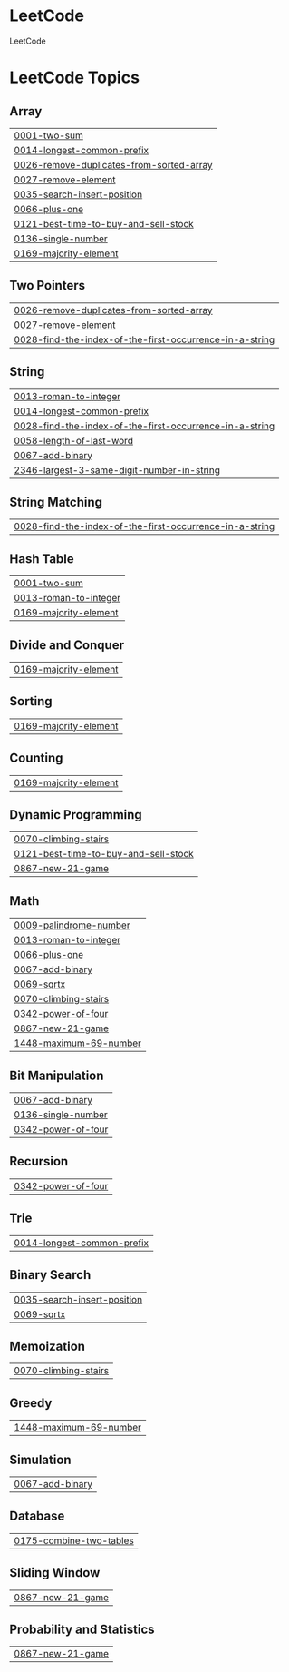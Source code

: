 # LeetCode
LeetCode

<!---LeetCode Topics Start-->
# LeetCode Topics
## Array
|  |
| ------- |
| [0001-two-sum](https://github.com/Ninflex/LeetCode/tree/master/0001-two-sum) |
| [0014-longest-common-prefix](https://github.com/Ninflex/LeetCode/tree/master/0014-longest-common-prefix) |
| [0026-remove-duplicates-from-sorted-array](https://github.com/Ninflex/LeetCode/tree/master/0026-remove-duplicates-from-sorted-array) |
| [0027-remove-element](https://github.com/Ninflex/LeetCode/tree/master/0027-remove-element) |
| [0035-search-insert-position](https://github.com/Ninflex/LeetCode/tree/master/0035-search-insert-position) |
| [0066-plus-one](https://github.com/Ninflex/LeetCode/tree/master/0066-plus-one) |
| [0121-best-time-to-buy-and-sell-stock](https://github.com/Ninflex/LeetCode/tree/master/0121-best-time-to-buy-and-sell-stock) |
| [0136-single-number](https://github.com/Ninflex/LeetCode/tree/master/0136-single-number) |
| [0169-majority-element](https://github.com/Ninflex/LeetCode/tree/master/0169-majority-element) |
## Two Pointers
|  |
| ------- |
| [0026-remove-duplicates-from-sorted-array](https://github.com/Ninflex/LeetCode/tree/master/0026-remove-duplicates-from-sorted-array) |
| [0027-remove-element](https://github.com/Ninflex/LeetCode/tree/master/0027-remove-element) |
| [0028-find-the-index-of-the-first-occurrence-in-a-string](https://github.com/Ninflex/LeetCode/tree/master/0028-find-the-index-of-the-first-occurrence-in-a-string) |
## String
|  |
| ------- |
| [0013-roman-to-integer](https://github.com/Ninflex/LeetCode/tree/master/0013-roman-to-integer) |
| [0014-longest-common-prefix](https://github.com/Ninflex/LeetCode/tree/master/0014-longest-common-prefix) |
| [0028-find-the-index-of-the-first-occurrence-in-a-string](https://github.com/Ninflex/LeetCode/tree/master/0028-find-the-index-of-the-first-occurrence-in-a-string) |
| [0058-length-of-last-word](https://github.com/Ninflex/LeetCode/tree/master/0058-length-of-last-word) |
| [0067-add-binary](https://github.com/Ninflex/LeetCode/tree/master/0067-add-binary) |
| [2346-largest-3-same-digit-number-in-string](https://github.com/Ninflex/LeetCode/tree/master/2346-largest-3-same-digit-number-in-string) |
## String Matching
|  |
| ------- |
| [0028-find-the-index-of-the-first-occurrence-in-a-string](https://github.com/Ninflex/LeetCode/tree/master/0028-find-the-index-of-the-first-occurrence-in-a-string) |
## Hash Table
|  |
| ------- |
| [0001-two-sum](https://github.com/Ninflex/LeetCode/tree/master/0001-two-sum) |
| [0013-roman-to-integer](https://github.com/Ninflex/LeetCode/tree/master/0013-roman-to-integer) |
| [0169-majority-element](https://github.com/Ninflex/LeetCode/tree/master/0169-majority-element) |
## Divide and Conquer
|  |
| ------- |
| [0169-majority-element](https://github.com/Ninflex/LeetCode/tree/master/0169-majority-element) |
## Sorting
|  |
| ------- |
| [0169-majority-element](https://github.com/Ninflex/LeetCode/tree/master/0169-majority-element) |
## Counting
|  |
| ------- |
| [0169-majority-element](https://github.com/Ninflex/LeetCode/tree/master/0169-majority-element) |
## Dynamic Programming
|  |
| ------- |
| [0070-climbing-stairs](https://github.com/Ninflex/LeetCode/tree/master/0070-climbing-stairs) |
| [0121-best-time-to-buy-and-sell-stock](https://github.com/Ninflex/LeetCode/tree/master/0121-best-time-to-buy-and-sell-stock) |
| [0867-new-21-game](https://github.com/Ninflex/LeetCode/tree/master/0867-new-21-game) |
## Math
|  |
| ------- |
| [0009-palindrome-number](https://github.com/Ninflex/LeetCode/tree/master/0009-palindrome-number) |
| [0013-roman-to-integer](https://github.com/Ninflex/LeetCode/tree/master/0013-roman-to-integer) |
| [0066-plus-one](https://github.com/Ninflex/LeetCode/tree/master/0066-plus-one) |
| [0067-add-binary](https://github.com/Ninflex/LeetCode/tree/master/0067-add-binary) |
| [0069-sqrtx](https://github.com/Ninflex/LeetCode/tree/master/0069-sqrtx) |
| [0070-climbing-stairs](https://github.com/Ninflex/LeetCode/tree/master/0070-climbing-stairs) |
| [0342-power-of-four](https://github.com/Ninflex/LeetCode/tree/master/0342-power-of-four) |
| [0867-new-21-game](https://github.com/Ninflex/LeetCode/tree/master/0867-new-21-game) |
| [1448-maximum-69-number](https://github.com/Ninflex/LeetCode/tree/master/1448-maximum-69-number) |
## Bit Manipulation
|  |
| ------- |
| [0067-add-binary](https://github.com/Ninflex/LeetCode/tree/master/0067-add-binary) |
| [0136-single-number](https://github.com/Ninflex/LeetCode/tree/master/0136-single-number) |
| [0342-power-of-four](https://github.com/Ninflex/LeetCode/tree/master/0342-power-of-four) |
## Recursion
|  |
| ------- |
| [0342-power-of-four](https://github.com/Ninflex/LeetCode/tree/master/0342-power-of-four) |
## Trie
|  |
| ------- |
| [0014-longest-common-prefix](https://github.com/Ninflex/LeetCode/tree/master/0014-longest-common-prefix) |
## Binary Search
|  |
| ------- |
| [0035-search-insert-position](https://github.com/Ninflex/LeetCode/tree/master/0035-search-insert-position) |
| [0069-sqrtx](https://github.com/Ninflex/LeetCode/tree/master/0069-sqrtx) |
## Memoization
|  |
| ------- |
| [0070-climbing-stairs](https://github.com/Ninflex/LeetCode/tree/master/0070-climbing-stairs) |
## Greedy
|  |
| ------- |
| [1448-maximum-69-number](https://github.com/Ninflex/LeetCode/tree/master/1448-maximum-69-number) |
## Simulation
|  |
| ------- |
| [0067-add-binary](https://github.com/Ninflex/LeetCode/tree/master/0067-add-binary) |
## Database
|  |
| ------- |
| [0175-combine-two-tables](https://github.com/Ninflex/LeetCode/tree/master/0175-combine-two-tables) |
## Sliding Window
|  |
| ------- |
| [0867-new-21-game](https://github.com/Ninflex/LeetCode/tree/master/0867-new-21-game) |
## Probability and Statistics
|  |
| ------- |
| [0867-new-21-game](https://github.com/Ninflex/LeetCode/tree/master/0867-new-21-game) |
<!---LeetCode Topics End-->